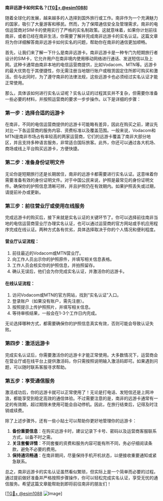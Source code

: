 **南非远游卡如何实名？[[TG💪+ @esim1088](https://t.me/s/esim1088)]**

随着全球化的发展，越来越多的人选择到国外旅行或工作。南非作为一个充满魅力的国家，吸引了大量游客和移民。然而，为了保障通信安全及管理需求，南非的电信运营商对SIM卡的使用实行了严格的实名制政策。这就意味着，如果你计划前往南非，或者已经在南非生活，你需要了解并完成南非远游卡的实名认证。这篇文章将为你详细解答南非远游卡如何实名的问题，帮助你在南非的通信更加顺畅。

首先，让我们来了解一下什么是南非远游卡。南非远游卡是一种专门为短期旅行者设计的SIM卡，它允许用户在南非境内使用移动网络进行通话、发送短信以及上网。这种卡通常由南非本地的电信运营商提供，比如Vodacom、MTN等。远游卡的最大优势在于其便捷性，你无需注册当地银行账户或租赁固定住所即可购买和激活。但与此同时，为了遵守南非的法律法规，这些远游卡也必须经过实名认证才能正常使用。

那么，具体该如何进行实名认证呢？实名认证的过程其实并不复杂，但需要你准备一些必要的材料，并按照运营商的要求一步步操作。以下是详细的步骤：

### 第一步：选择合适的远游卡

在南非，不同的电信运营商提供的远游卡可能略有差异，因此在购买之前，建议先对比一下各运营商的服务内容、资费标准以及覆盖范围。一般来说，Vodacom和MTN是南非市场占有率较高的两家运营商，它们的远游卡覆盖了南非大部分地区，并且支持多种语言服务，非常适合国际旅客。此外，你还可以通过各大机场、商场或线上平台购买远游卡，方便快捷。

### 第二步：准备身份证明文件

无论你是短期旅行还是长期居住，南非的远游卡都需要进行实名认证。这意味着你需要准备有效的身份证明文件。对于中国公民来说，护照是最常见的身份证明文件。确保你的护照信息清晰可辨，并且护照仍在有效期内。如果护照丢失或过期，请提前补办或更新。

### 第三步：前往营业厅或使用在线服务

完成远游卡的购买后，接下来就是实名认证的关键环节了。你可以选择前往南非当地的电信运营商营业厅办理实名认证，也可以通过运营商的官方网站或手机应用程序完成在线认证。两种方式各有优劣，具体选择取决于你的个人情况和便利程度。

#### 营业厅认证流程：
1. 前往最近的Vodacom或MTN营业厅。
2. 向工作人员出示你的护照原件，并填写相关信息表格。
3. 工作人员会核实你的护照信息，并拍照留存。
4. 确认无误后，他们会为你完成实名认证，并激活你的远游卡。

#### 在线认证流程：
1. 访问Vodacom或MTN的官方网站，找到“实名认证”入口。
2. 登录账户（如果没有账户，需先注册）。
3. 按照提示上传护照照片，并填写相关信息。
4. 等待审核结果，一般会在1-3个工作日内完成。

无论选择哪种方式，都需要确保你的护照信息真实有效，否则可能会导致认证失败。

### 第四步：激活远游卡

完成实名认证后，你需要激活你的远游卡才能正常使用。大多数情况下，运营商会在营业厅或在线平台上提供激活码，你只需按照说明输入激活码即可。如果遇到问题，可以随时联系客服寻求帮助。

### 第五步：享受通信服务

激活成功后，你的远游卡就可以正常使用了！无论是打电话、发短信还是上网冲浪，都能享受到稳定高效的通信体验。不过需要注意的是，南非的远游卡通常有一定的有效期，超过期限未使用可能会自动停机。因此，在旅行结束后，记得及时注销或续费。

除了上述步骤外，还有一些小贴士可以帮助你更好地管理你的远游卡：

1. **备份重要信息**：在购买远游卡时，建议记录下卡号、密码以及运营商客服联系方式，以备不时之需。
2. **关注套餐详情**：不同套餐的资费和服务内容可能有所不同，务必仔细阅读条款，避免不必要的费用。
3. **保持通讯畅通**：在南非期间，尽量保持手机开机状态，以便接收重要通知或紧急联系。

总之，南非远游卡的实名认证虽然看似繁琐，但实际上是一个简单而必要的过程。通过提前做好准备并严格按照步骤操作，你可以轻松完成实名认证，享受无忧的通信服务。希望这篇文章能帮助到即将前往南非的朋友们！

[[TG💪+ @esim1088](https://t.me/s/esim1088) ![Image](https://i.postimg.cc/4NQfJmqS/Snipaste-2025-05-13-00-14-12.png)]